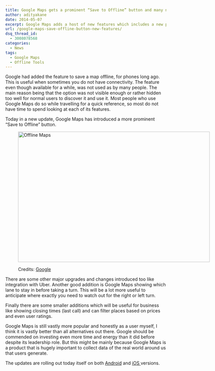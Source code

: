 ```yaml
---
title: Google Maps gets a prominent “Save to Offline” button and many new features
author: adityakane
date: 2014-05-07
excerpt: Google Maps adds a host of new features which includes a new prominent "Save to Offline" button and Uber integration.
url: /google-maps-save-offline-button-new-features/
dsq_thread_id:
  - 3008078568
categories:
  - News
tags:
  - Google Maps
  - Offline Tools
---
```

Google had added the feature to save a map offline, for phones long ago. This is useful when sometimes you do not have connectivity. The feature even though available for a while, was not used as by many people. The main reason being that the option was not visible enough or rather hidden too well for normal users to discover it and use it. Most people who use Google Maps do so while travelling for a quick reference, so most do not have time to spend looking at each of its features.

Today in a new update, Google Maps has introduced a more prominent &#8220;Save to Offline&#8221; button.<figure id="attachment_80474" style="width: 600px;" class="wp-caption aligncenter">

[<img class="wp-image-80474 size-medium" src="http://cdn.devilsworkshop.org/files/2014/05/Offline-Maps-600x409.png" alt="Offline Maps" width="600" height="409" />][1]<figcaption class="wp-caption-text">Credits: <a href="http://google-latlong.blogspot.in/2014/05/get-on-road-go-off-grid-or-plan-perfect.html" onclick="_gaq.push(['_trackEvent', 'outbound-article', 'http://google-latlong.blogspot.in/2014/05/get-on-road-go-off-grid-or-plan-perfect.html', 'Google']);" >Google</a></figcaption></figure> 

There are some other major upgrades and changes introduced too like integration with Uber. Another good addition is Google Maps showing which lane to stay in before taking a turn. This will be a lot more useful to anticipate where exactly you need to watch out for the right or left turn.

Finally there are some smaller additions which will be useful for business like showing closing times (last call) and can filter places based on prices and even user ratings.

Google Maps is still vastly more popular and honestly as a user myself, I think it is vastly better than all alternatives out there. Google should be commended on investing even more time and energy than it did before despite its leadership role. But this might be mainly because Google Maps is a product that is hugely important to collect data of the real world around us that users generate.

The updates are rolling out today itself on both <a href="https://play.google.com/store/apps/details?id=com.google.android.apps.maps" onclick="_gaq.push(['_trackEvent', 'outbound-article', 'https://play.google.com/store/apps/details?id=com.google.android.apps.maps', 'Android']);" >Android</a> and <a href="https://itunes.apple.com/us/app/google-maps/id585027354?mt=8" onclick="_gaq.push(['_trackEvent', 'outbound-article', 'https://itunes.apple.com/us/app/google-maps/id585027354?mt=8', 'iOS ']);" >iOS </a>versions.

 [1]: http://cdn.devilsworkshop.org/files/2014/05/Offline-Maps.png
